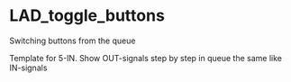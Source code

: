 # LAD_toggle_buttons
Switching buttons from the queue

Template for 5-IN. Show OUT-signals step by step in queue the same like IN-signals
